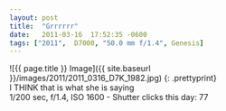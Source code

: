 ```yaml
---
layout: post
title:  "Grrrrrr"
date:   2011-03-16  17:52:35 -0600
tags: ["2011",  D7000, "50.0 mm f/1.4", Genesis]
---
```

![{{ page.title }} Image]({{ site.baseurl }}/images/2011/2011_0316_D7K_1982.jpg)
{: .prettyprint}  
I THINK that is what she is saying  
1/200 sec, f/1.4, ISO 1600 - Shutter clicks this day: 77